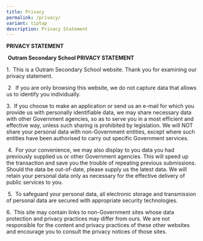```yaml
---
title: Privacy
permalink: /privacy/
variant: tiptap
description: Privacy Statement
---
```

<p><strong>PRIVACY STATEMENT</strong>
</p>
<p></p>
<p>&nbsp;<strong>Outram Secondary School PRIVACY STATEMENT</strong>
</p>
<p></p>
<p>1.&nbsp; This is a Outram Secondary School website. Thank you for examining
our privacy statement.</p>
<p>&nbsp;2&nbsp;&nbsp; If you are only browsing this website, we do not capture
data that allows us to identify you individually.</p>
<p>3.&nbsp; If you choose to make an application or send us an e-mail for
which you provide us with personally identifiable data, we may share necessary
data with other Government agencies, so as to serve you in a most efficient
and effective way, unless such sharing is prohibited by legislation. We
will NOT share your personal data with non-Government entities, except
where such entities have been authorised to carry out specific Government
services.</p>
<p>&nbsp;4.&nbsp; For your convenience, we may also display to you data you
had previously supplied us or other Government agencies. This will speed
up the transaction and save you the trouble of repeating previous submissions.
Should the data be out-of-date, please supply us the latest data. We will
retain your personal data only as necessary for the effective delivery
of public services to you.</p>
<p>&nbsp;5.&nbsp; To safeguard your personal data, all electronic storage
and transmission of personal data are secured with appropriate security
technologies.</p>
<p>6.&nbsp; This site may contain links to non-Government sites whose data
protection and privacy practices may differ from ours. We are not responsible
for the content and privacy practices of these other websites and encourage
you to consult the privacy notices of those sites.</p>